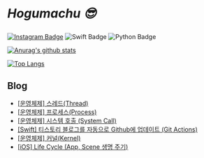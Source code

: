 # _<p>Hogumachu 😎_<p>


[![Instagram Badge](https://img.shields.io/badge/Instagram-E4405F?style=flat-square&logo=instagram&logoColor=white&link=)](https://www.instagram.com/hogumachu/)
![Swift Badge](https://img.shields.io/badge/Swift-FA7348?style=flat-square&logo=swift&logoColor=white&link=) ![Python Badge](https://img.shields.io/badge/Python-3776ab?style=flat-square&logo=python&logoColor=white&link=)

[![Anurag's github stats](https://github-readme-stats.vercel.app/api?username=hogumachu)](https://github.com/hogumachu)

[![Top Langs](https://github-readme-stats.vercel.app/api/top-langs/?username=hogumachu&layout=compact)](https://github.com/hogumachu)
## Blog
* [[운영체제] 스레드(Thread)](https://hogumachu.tistory.com/31)
* [[운영체제] 프로세스(Process)](https://hogumachu.tistory.com/30)
* [[운영체제] 시스템 호출 (System Call)](https://hogumachu.tistory.com/29)
* [[Swift] 티스토리 블로그를 자동으로 Github에 업데이트 (Git Actions)](https://hogumachu.tistory.com/28)
* [[운영체제] 커널(Kernel)](https://hogumachu.tistory.com/27)
* [[iOS] Life Cycle (App, Scene 생명 주기)](https://hogumachu.tistory.com/26)